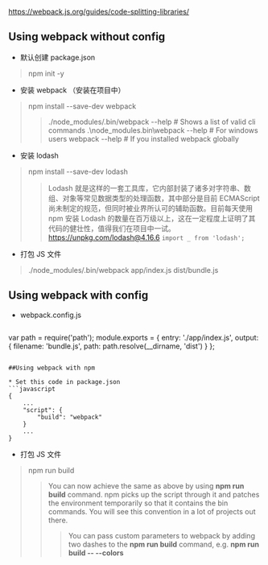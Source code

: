 https://webpack.js.org/guides/code-splitting-libraries/

## Using webpack without config
* 默认创建 package.json
>npm init -y

* 安装 webpack （安装在项目中）
>npm install --save-dev webpack
>>./node_modules/.bin/webpack --help # Shows a list of valid cli commands
.\node_modules\.bin\webpack --help # For windows users
webpack --help # If you installed webpack globally


* 安装 lodash
>npm install --save-dev lodash
>>Lodash 就是这样的一套工具库，它内部封装了诸多对字符串、数组、对象等常见数据类型的处理函数，其中部分是目前 ECMAScript 尚未制定的规范，但同时被业界所认可的辅助函数。目前每天使用 npm 安装 Lodash 的数量在百万级以上，这在一定程度上证明了其代码的健壮性，值得我们在项目中一试。
https://unpkg.com/lodash@4.16.6
>`import _ from 'lodash';`

* 打包 JS 文件
>./node_modules/.bin/webpack app/index.js dist/bundle.js


## Using webpack with config

* webpack.config.js
>```javascript
var path = require('path');
module.exports = {
	entry: './app/index.js',
    output: {
    	filename: 'bundle.js',
        path: path.resolve(__dirname, 'dist')
    }
};
```

##Using webpack with npm

* Set this code in package.json
```javascript
{
	...
    "script": {
    	"build": "webpack"
    }
    ...
}
```

* 打包 JS 文件
>npm run build
>>You can now achieve the same as above by using **npm run build** command. npm picks up the script through it and patches the environment temporarily so that it contains the bin commands. You will see this convention in a lot of projects out there.
>>> You can pass custom parameters to webpack by adding two dashes to the **npm run build** command, e.g. **npm run build -- --colors**

